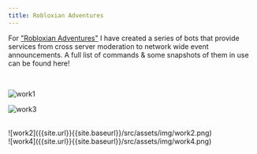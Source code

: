 ```yaml
---
title: Robloxian Adventures
---
```


For ["Robloxian Adventures"](https://www.roblox.com/groups/4963098/RA-Robloxian-Adventures#!/about) I have created a series of bots that provide services from cross server moderation to network wide event announcements. A full list of commands & some snapshots of them in use can be found here!  

<br>

![work1]({{site.url}}{{site.baseurl}}/src/assets/img/work1.png)
<br>

![work3]({{site.url}}{{site.baseurl}}/src/assets/img/work3.png)

<br>
![work2]({{site.url}}{{site.baseurl}}/src/assets/img/work2.png)

<br>
![work4]({{site.url}}{{site.baseurl}}/src/assets/img/work4.png)